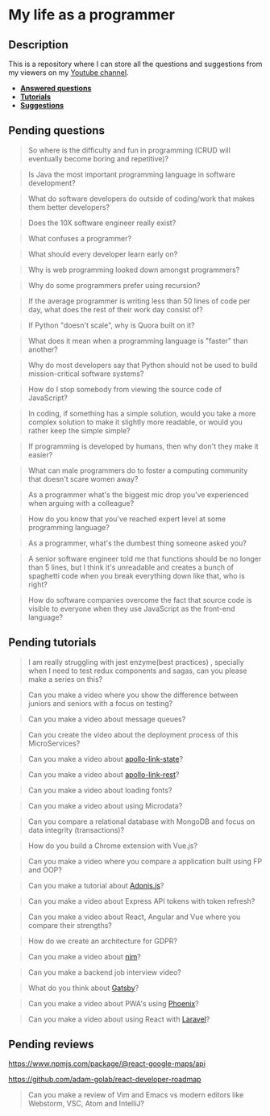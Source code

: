 # My life as a programmer

## Description

This is a repository where I can store all the 
questions and suggestions from my viewers on my [Youtube channel](https://www.youtube.com/user/Fidde12345).

* **[Answered questions](https://www.youtube.com/playlist?list=PLBAZWBMYeVYjXogYQDd1rwVI0c5YoioqU)**
* **[Tutorials](./tutorials.md)**
* **[Suggestions](./suggestions.md)**

## Pending questions

> So where is the difficulty and fun in programming (CRUD will eventually become boring and repetitive)?

> Is Java the most important programming language in software development?

> What do software developers do outside of coding/work that makes them better developers?

> Does the 10X software engineer really exist?

> What confuses a programmer?

> What should every developer learn early on?

> Why is web programming looked down amongst programmers?

> Why do some programmers prefer using recursion?

> If the average programmer is writing less than 50 lines of code per day, what does the rest of their work day consist of?

> If Python "doesn't scale", why is Quora built on it?

> What does it mean when a programming language is "faster" than another?

> Why do most developers say that Python should not be used to build mission-critical software systems?

> How do I stop somebody from viewing the source code of JavaScript?

> In coding, if something has a simple solution, would you take a more complex solution to make it slightly more readable, or would you rather keep the simple simple?

> If programming is developed by humans, then why don't they make it easier?

> What can male programmers do to foster a computing community that doesn't scare women away?

> As a programmer what's the biggest mic drop you've experienced when arguing with a colleague?

> How do you know that you've reached expert level at some programming language?

> As a programmer, what's the dumbest thing someone asked you?

> A senior software engineer told me that functions should be no longer than 5 lines, but I think it's unreadable and creates a bunch of spaghetti code when you break everything down like that, who is right?

> How do software companies overcome the fact that source code is visible to everyone when they use JavaScript as the front-end language?

## Pending tutorials

>  I am really struggling with jest enzyme(best practices) , specially when I need to test redux components and sagas, can you please make a series on this?

> Can you make a video where you show the difference between juniors and seniors with a focus on testing?

> Can you make a video about message queues?

> Can you create the video about the deployment process of this MicroServices?

> Can you make a video about [apollo-link-state](https://www.apollographql.com/docs/link/links/state.html)?

> Can you make a video about [apollo-link-rest](https://www.apollographql.com/docs/link/links/rest.html)?

> Can you make a video about loading fonts?

> Can you make a video about using Microdata?

> Can you compare a relational database with MongoDB and focus on data integrity (transactions)?

> How do you build a Chrome extension with Vue.js?

> Can you make a video where you compare a application built using FP and OOP?

> Can you make a tutorial about [Adonis.js](https://adonisjs.com/)?

> Can you make a video about Express API tokens with token refresh?

> Can you make a video about React, Angular and Vue where you compare their strengths?

> How do we create an architecture for GDPR?

> Can you make a video about [nim](https://nim-lang.org/)?

> Can you make a backend job interview video?

> What do you think about [Gatsby](https://www.gatsbyjs.org/docs/)?

> Can you make a video about PWA's using [Phoenix](http://phoenixframework.org)?

> Can you make a video about using React with [Laravel](https://laravel.com/)?

## Pending reviews

https://www.npmjs.com/package/@react-google-maps/api

https://github.com/adam-golab/react-developer-roadmap

> Can you make a review of Vim and Emacs vs modern editors like Webstorm, VSC, Atom and IntelliJ?
